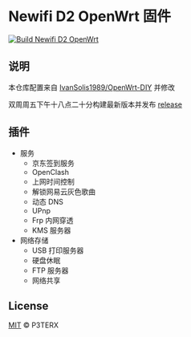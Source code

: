 # Newifi D2 OpenWrt 固件

[![Build Newifi D2 OpenWrt](https://github.com/isecret/Newifi-D2-Lede-Firmware/actions/workflows/build-openwrt.yml/badge.svg)](https://github.com/isecret/Newifi-D2-Lede-Firmware/actions/workflows/build-openwrt.yml)

## 说明

本仓库配置来自 [IvanSolis1989/OpenWrt-DIY](https://github.com/IvanSolis1989/OpenWrt-DIY) 并修改

双周周五下午十八点二十分构建最新版本并发布 [release](https://github.com/isecret/Newifi-D2-Lede-Firmware/releases/latest)

## 插件

- 服务
    - 京东签到服务
    - OpenClash
    - 上网时间控制
    - 解锁网易云灰色歌曲
    - 动态 DNS
    - UPnp
    - Frp 内网穿透
    - KMS 服务器
- 网络存储
    - USB 打印服务器
    - 硬盘休眠
    - FTP 服务器
    - 网络共享

## License

[MIT](https://github.com/P3TERX/Actions-OpenWrt/blob/main/LICENSE) © P3TERX
